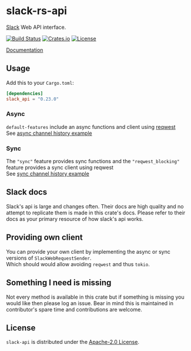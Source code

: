 # slack-rs-api

[Slack][slack] Web API interface.

[![Build Status][ci-img]][ci-url] [![Crates.io][crates-img]][crates-url] [![License][license-img]][license-url]

[Documentation][docs]

## Usage

Add this to your `Cargo.toml`:
```toml
[dependencies]
slack_api = "0.23.0"
```

### Async
`default-features` include an async functions and client using [reqwest][reqwest]  
See [async channel history example](examples/channel_histoy.hs)

### Sync
The `"sync"` feature provides sync functions and the `"reqwest_blocking"` feature provides a sync client using reqwest  
See [sync channel history example](examples/channel_histoy_sync.hs)

## Slack docs
Slack's api is large and changes often. Their docs are high quality and no attempt to replicate them is made in this crate's docs. Please refer to their docs as your primary resource of how slack's api works.

## Providing own client
You can provide your own client by implementing the async or sync versions of `SlackWebRequestSender`.   
Which should would allow avoiding `reqwest` and thus `tokio`.

## Something I need is missing
Not every method is available in this crate but if something is missing you would like then please log an issue. Bear in mind this is maintained in contributor's spare time and contributions are welcome.

## License
`slack-api` is distributed under the [Apache-2.0 License](./LICENSE).

[docs]: https://docs.rs/slack_api
[ci-img]: https://travis-ci.org/slack-rs/slack-rs-api.svg?branch=master
[ci-url]: https://travis-ci.org/slack-rs/slack-rs-api
[crates-img]: https://img.shields.io/crates/v/slack_api.svg
[crates-url]: https://crates.io/crates/slack_api
[license-img]: https://img.shields.io/github/license/mthjones/slack-rs-api.svg
[license-url]: https://raw.githubusercontent.com/mthjones/slack-rs-api/master/LICENSE
[slack]: https://api.slack.com/
[slack_web]: https://api.slack.com/web
[reqwest]: https://crates.io/crates/reqwest
